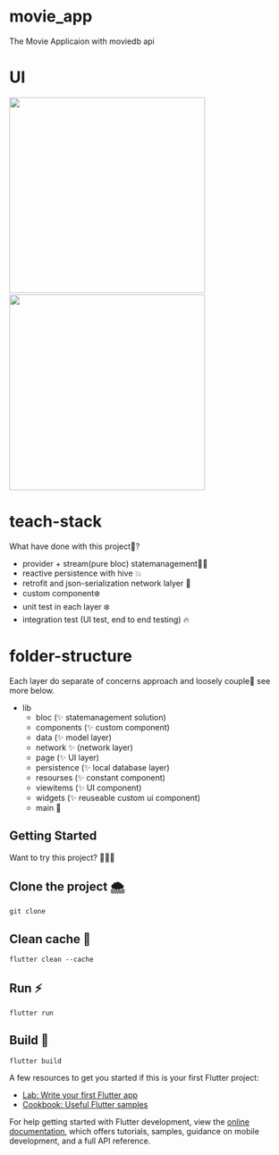 # movie_app

The Movie Applicaion with moviedb api

# UI

<p float="left">
  <img  height="350" src="https://user-images.githubusercontent.com/63788675/202362072-1053b565-d4dd-4d05-8a60-7c750dfb8bce.png">
  &nbsp;&nbsp;
  <img height="350" src="https://media.giphy.com/media/LxrDbVzyBwX2kqeVBD/giphy.gif" >
</p>

# teach-stack
What have done with this project🤨?
  - provider + stream(pure bloc) statemanagement🥷🏾
  - reactive persistence with hive 💥
  - retrofit and json-serialization network lalyer 💫
  - custom component❄️
  - unit test in each layer ❄️
  - integration test (UI test, end to end testing) 🔥
  
# folder-structure
Each layer do separate of concerns approach and loosely couple👀 see more below.
  - lib
    - bloc (✨ statemanagement solution)
    - components (✨ custom component)
    - data (✨ model layer)
    - network ✨ (network layer)
    - page (✨ UI layer)
    - persistence (✨ local database layer)
    - resourses (✨ constant component)
    - viewitems (✨ UI component)
    - widgets (✨ reuseable custom ui component)
    - main 🌈
    
## Getting Started
  Want to try this project? 🤷🏽‍♂️
## Clone the project 🌨
    git clone
## Clean cache 💨
    flutter clean --cache
## Run ⚡️
    flutter run
## Build 🫧
    flutter build 

A few resources to get you started if this is your first Flutter project:


- [Lab: Write your first Flutter app](https://docs.flutter.dev/get-started/codelab)
- [Cookbook: Useful Flutter samples](https://docs.flutter.dev/cookbook)

For help getting started with Flutter development, view the
[online documentation](https://docs.flutter.dev/), which offers tutorials,
samples, guidance on mobile development, and a full API reference.
